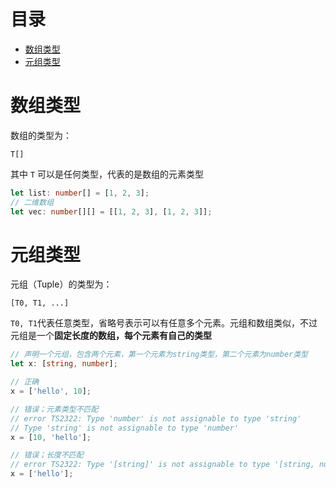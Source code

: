 # 目录

- [数组类型](#数组类型)
- [元组类型](#元组类型)

<h1 id="数组类型">数组类型</h1>

数组的类型为： 

```
T[]
```

其中 `T` 可以是任何类型，代表的是数组的元素类型


```typescript
let list: number[] = [1, 2, 3];
// 二维数组
let vec: number[][] = [[1, 2, 3], [1, 2, 3]];
```



<h1 id="元组类型">元组类型</h1>

元组（Tuple）的类型为：

```
[T0, T1, ...]
```

`T0, T1`代表任意类型，省略号表示可以有任意多个元素。元组和数组类似，不过元组是一个**固定长度的数组，每个元素有自己的类型**

```typescript
// 声明一个元组，包含两个元素，第一个元素为string类型，第二个元素为number类型
let x: [string, number];

// 正确
x = ['hello', 10];

// 错误；元素类型不匹配
// error TS2322: Type 'number' is not assignable to type 'string'
// Type 'string' is not assignable to type 'number'
x = [10, 'hello'];

// 错误；长度不匹配
// error TS2322: Type '[string]' is not assignable to type '[string, number]'
x = ['hello'];
```